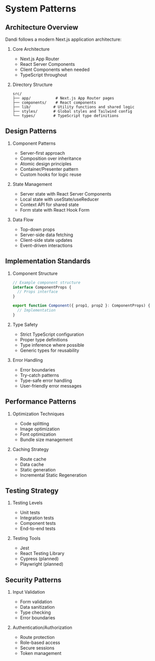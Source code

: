 # System Patterns

## Architecture Overview

Dandi follows a modern Next.js application architecture:

1. Core Architecture

   - Next.js App Router
   - React Server Components
   - Client Components when needed
   - TypeScript throughout

2. Directory Structure
   ```
   src/
   ├── app/           # Next.js App Router pages
   ├── components/    # React components
   ├── lib/          # Utility functions and shared logic
   ├── styles/       # Global styles and Tailwind config
   └── types/        # TypeScript type definitions
   ```

## Design Patterns

1. Component Patterns

   - Server-first approach
   - Composition over inheritance
   - Atomic design principles
   - Container/Presenter pattern
   - Custom hooks for logic reuse

2. State Management

   - Server state with React Server Components
   - Local state with useState/useReducer
   - Context API for shared state
   - Form state with React Hook Form

3. Data Flow
   - Top-down props
   - Server-side data fetching
   - Client-side state updates
   - Event-driven interactions

## Implementation Standards

1. Component Structure

   ```typescript
   // Example component structure
   interface ComponentProps {
     // Props interface
   }

   export function Component({ prop1, prop2 }: ComponentProps) {
     // Implementation
   }
   ```

2. Type Safety

   - Strict TypeScript configuration
   - Proper type definitions
   - Type inference where possible
   - Generic types for reusability

3. Error Handling
   - Error boundaries
   - Try-catch patterns
   - Type-safe error handling
   - User-friendly error messages

## Performance Patterns

1. Optimization Techniques

   - Code splitting
   - Image optimization
   - Font optimization
   - Bundle size management

2. Caching Strategy
   - Route cache
   - Data cache
   - Static generation
   - Incremental Static Regeneration

## Testing Strategy

1. Testing Levels

   - Unit tests
   - Integration tests
   - Component tests
   - End-to-end tests

2. Testing Tools
   - Jest
   - React Testing Library
   - Cypress (planned)
   - Playwright (planned)

## Security Patterns

1. Input Validation

   - Form validation
   - Data sanitization
   - Type checking
   - Error boundaries

2. Authentication/Authorization
   - Route protection
   - Role-based access
   - Secure sessions
   - Token management
